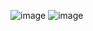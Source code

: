 ![image](https://github.com/PranavRao30/3D-OOJ-1BM22CS201/assets/153255083/acaba1cf-b872-4d3d-99d2-f2feb6f413c4)
![image](https://github.com/PranavRao30/3D-OOJ-1BM22CS201/assets/153255083/5910f5a8-4c88-4bd2-aef4-30c7d7332f4b)
